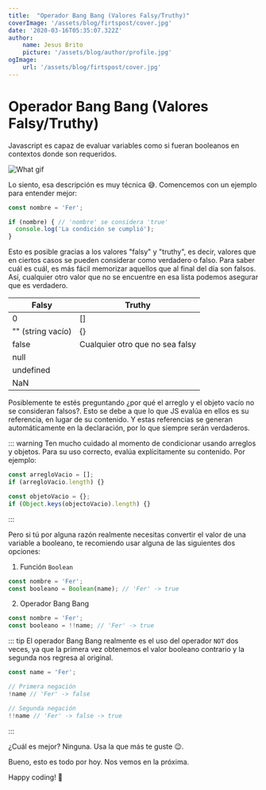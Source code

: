 ```yaml
---
title:  "Operador Bang Bang (Valores Falsy/Truthy)"
coverImage: '/assets/blog/firtspost/cover.jpg'
date: '2020-03-16T05:35:07.322Z'
author:
    name: Jesus Brito
    picture: '/assets/blog/author/profile.jpg'
ogImage:
    url: '/assets/blog/firtspost/cover.jpg'
---
```



# Operador Bang Bang (Valores Falsy/Truthy)

Javascript es capaz de evaluar variables como si fueran booleanos en contextos donde son requeridos.

![What gif](./what.gif)

Lo siento, esa descripción es muy técnica 😅. Comencemos con un ejemplo para entender mejor:

```js
const nombre = 'Fer';

if (nombre) { // 'nombre' se considera 'true'
  console.log('La condición se cumplió');
}
```

Esto es posible gracias a los valores "falsy" y "truthy", es decir, valores que en ciertos casos se pueden considerar como verdadero o falso. Para saber cuál es cuál, es más fácil memorizar aquellos que al final del día son falsos. Así, cualquier otro valor que no se encuentre en esa lista podemos asegurar que es verdadero.

| Falsy             | Truthy                          |
|-------------------|---------------------------------|
| 0                 | []                              |
| "" (string vacío) | {}                              |
| false             | Cualquier otro que no sea falsy |
| null              |                                 |
| undefined         |                                 |
| NaN               |                                 |

Posiblemente te estés preguntando ¿por qué el arreglo y el objeto vacío no se consideran falsos?. Esto se debe a que lo que JS evalúa en ellos es su referencia, en lugar de su contenido. Y estas referencias se generan automáticamente en la declaración, por lo que siempre serán verdaderos.

::: warning
Ten mucho cuidado al momento de condicionar usando arreglos y objetos. Para su uso correcto, evalúa explícitamente su contenido. Por ejemplo:

```js
const arregloVacio = [];
if (arregloVacio.length) {}

const objetoVacio = {};
if (Object.keys(objectoVacio).length) {}
```
:::

Pero si tú por alguna razón realmente necesitas convertir el valor de una variable a booleano, te recomiendo usar alguna de las siguientes dos opciones:

1. Función `Boolean`

```js
const nombre = 'Fer';
const booleano = Boolean(name); // 'Fer' -> true
```

2. Operador Bang Bang

```js
const nombre = 'Fer';
const booleano = !!name; // 'Fer' -> true
```

::: tip
El operador Bang Bang realmente es el uso del operador `NOT` dos veces, ya que la primera vez obtenemos el valor booleano contrario y la segunda nos regresa al original.

```js
const name = 'Fer';

// Primera negación
!name // 'Fer' -> false

// Segunda negación
!!name // 'Fer' -> false -> true
```
:::

¿Cuál es mejor? Ninguna. Usa la que más te guste 😉.

Bueno, esto es todo por hoy. Nos vemos en la próxima.

Happy coding! 🥸
